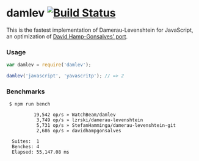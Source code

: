 # damlev [![Build Status](https://travis-ci.org/WatchBeam/damlev.svg?branch=master)](https://travis-ci.org/WatchBeam/damlev)

This is the fastest implementation of Damerau-Levenshtein for JavaScript, an optimization of [David Hamp-Gonsalves' port](http://www.davidhampgonsalves.com/Damerau-Levenshtein).

### Usage

```js
var damlev = require('damlev');

damlev('javascript', 'yavascritp'); // => 2
```

### Benchmarks

```
 $ npm run bench

          19,542 op/s » WatchBeam/damlev
           3,749 op/s » lzrski/damerau-levenshtein
           5,731 op/s » StefanHamminga/damerau-levenshtein-git
           2,686 op/s » davidhampgonsalves

  Suites:  1
  Benches: 4
  Elapsed: 55,147.08 ms
```
